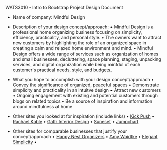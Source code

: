 WATS3010 - Intro to Bootstrap Project
Design Document

  * Name of company: Mindful Design 
  
  
  * Description of your design concept/approach:
    • Mindful Design is a professional home organizing business focusing on simplicity, efficiency, practicality, and personal style.
    • The owners want to attract new customers by highlighting the role of an organized space in creating a calm and relaxed home environment and mind. 
    • Mindful Design offers a wide range of services such as organization of homes and small businesses, decluttering, space planning, staging, unpacking services, and digital organization while being minfdul of each customer's practical needs, style, and budgets. 
    
  
  * What you hope to accomplish with your design concept/approach
    • Convey the significance of organized, peaceful spaces
    • Demonstrate simplicity and practicality in an intuitve design
    • Attract new customers 
    • Ongoing engagement with existing and potential customers through blogs on related topics
    • Be a source of inspiration and information around mindfulness at home 
  
  
  * Other sites you looked at for inspiration (include links)
    • [Kick Push](https://kickpush.co/)
    • [Rachael Kable](http://www.rachaelkable.com/)
    • [Gath Interior Design](http://gathinteriordesign.com/) 
    • [Suneset](http://www.sunset.com/)
    • [Jumpchart](www.jumpchart.com)
    
  
  * Other sites for comparable businesses that justify your concept/approach
    • [Happy Nest Organizers](http://happynestorganizers.com/) 
    • [Amy Woidtke](http://amywoidtke.com/)
    • [Elegant Simplicity](http://www.elegantsi.com/)
    • 
    
  